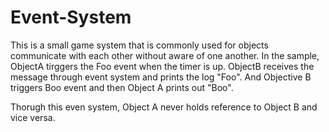 # Event-System

This is a small game system that is commonly used for objects communicate with each other without aware of one another. In the sample,
ObjectA tirggers the Foo event when the timer is up. ObjectB receives the message through event system and prints the log "Foo". And 
Objective B triggers Boo event and then Object A prints out "Boo".

Thorugh this even system, Object A never holds reference to Object B and vice versa.
